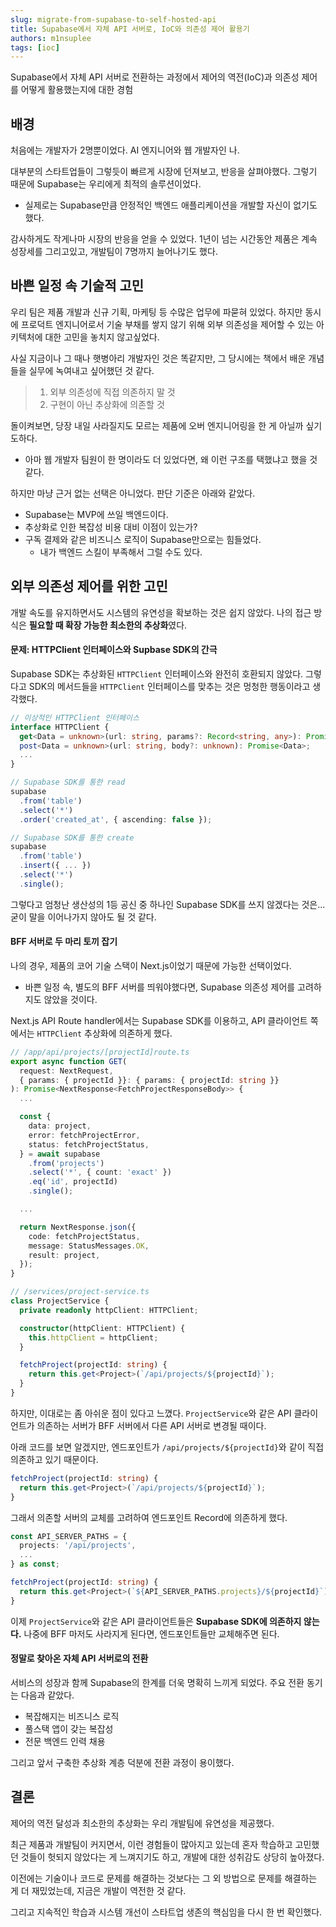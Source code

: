 ```yaml
---
slug: migrate-from-supabase-to-self-hosted-api
title: Supabase에서 자체 API 서버로, IoC와 의존성 제어 활용기
authors: m1nsuplee
tags: [ioc]
---
```


Supabase에서 자체 API 서버로 전환하는 과정에서 제어의 역전(IoC)과 의존성 제어를 어떻게 활용했는지에 대한 경험

<!--truncate-->

## 배경

처음에는 개발자가 2명뿐이었다. AI 엔지니어와 웹 개발자인 나.

대부분의 스타트업들이 그렇듯이 빠르게 시장에 던져보고, 반응을 살펴야했다. 그렇기 때문에 Supabase는 우리에게 최적의 솔루션이었다.

- 실제로는 Supabase만큼 안정적인 백엔드 애플리케이션을 개발할 자신이 없기도 했다.

감사하게도 작게나마 시장의 반응을 얻을 수 있었다. 1년이 넘는 시간동안 제품은 계속 성장세를 그리고있고, 개발팀이 7명까지 늘어나기도 했다.

## 바쁜 일정 속 기술적 고민

우리 팀은 제품 개발과 신규 기획, 마케팅 등 수많은 업무에 파묻혀 있었다. 하지만 동시에 프로덕트 엔지니어로서 기술 부채를 쌓지 않기 위해 외부 의존성을 제어할 수 있는 아키텍처에 대한 고민을 놓치지 않고싶었다.

사실 지금이나 그 때나 햇병아리 개발자인 것은 똑같지만, 그 당시에는 책에서 배운 개념들을 실무에 녹여내고 싶어했던 것 같다.

> 1. 외부 의존성에 직접 의존하지 말 것
> 2. 구현이 아닌 추상화에 의존할 것

돌이켜보면, 당장 내일 사라질지도 모르는 제품에 오버 엔지니어링을 한 게 아닐까 싶기도하다.

- 아마 웹 개발자 팀원이 한 명이라도 더 있었다면, 왜 이런 구조를 택했냐고 했을 것 같다.

하지만 마냥 근거 없는 선택은 아니었다. 판단 기준은 아래와 같았다.

- Supabase는 MVP에 쓰일 백엔드이다.
- 추상화로 인한 복잡성 비용 대비 이점이 있는가?
- 구독 결제와 같은 비즈니스 로직이 Supabase만으로는 힘들었다.
  - 내가 백엔드 스킬이 부족해서 그럴 수도 있다.

## 외부 의존성 제어를 위한 고민

개발 속도를 유지하면서도 시스템의 유연성을 확보하는 것은 쉽지 않았다. 나의 접근 방식은 **필요할 때 확장 가능한 최소한의 추상화**였다.

#### 문제: HTTPClient 인터페이스와 Supbase SDK의 간극

Supabase SDK는 추상화된 `HTTPClient` 인터페이스와 완전히 호환되지 않았다. 그렇다고 SDK의 메서드들을 `HTTPClient` 인터페이스를 맞추는 것은 멍청한 행동이라고 생각했다.

```typescript
// 이상적인 HTTPClient 인터페이스
interface HTTPClient {
  get<Data = unknown>(url: string, params?: Record<string, any>): Promise<Data>;
  post<Data = unknown>(url: string, body?: unknown): Promise<Data>;
  ...
}

// Supabase SDK를 통한 read
supabase
  .from('table')
  .select('*')
  .order('created_at', { ascending: false });

// Supabase SDK를 통한 create
supabase
  .from('table')
  .insert({ ... })
  .select('*')
  .single();
```

그렇다고 엄청난 생산성의 1등 공신 중 하나인 Supabase SDK를 쓰지 않겠다는 것은... 굳이 말을 이어나가지 않아도 될 것 같다.

#### BFF 서버로 두 마리 토끼 잡기

나의 경우, 제품의 코어 기술 스택이 Next.js이었기 때문에 가능한 선택이었다.

- 바쁜 일정 속, 별도의 BFF 서버를 띄워야했다면, Supabase 의존성 제어를 고려하지도 않았을 것이다.

Next.js API Route handler에서는 Supabase SDK를 이용하고, API 클라이언트 쪽에서는 `HTTPClient` 추상화에 의존하게 했다.

```typescript
// /app/api/projects/[projectId]route.ts
export async function GET(
  request: NextRequest,
  { params: { projectId }}: { params: { projectId: string }}
): Promise<NextResponse<FetchProjectResponseBody>> {
  ...

  const {
    data: project,
    error: fetchProjectError,
    status: fetchProjectStatus,
  } = await supabase
    .from('projects')
    .select('*', { count: 'exact' })
    .eq('id', projectId)
    .single();

  ...

  return NextResponse.json({
    code: fetchProjectStatus,
    message: StatusMessages.OK,
    result: project,
  });
}

// /services/project-service.ts
class ProjectService {
  private readonly httpClient: HTTPClient;

  constructor(httpClient: HTTPClient) {
    this.httpClient = httpClient;
  }

  fetchProject(projectId: string) {
    return this.get<Project>(`/api/projects/${projectId}`);
  }
}
```

하지만, 이대로는 좀 아쉬운 점이 있다고 느꼈다. `ProjectService`와 같은 API 클라이언트가 의존하는 서버가 BFF 서버에서 다른 API 서버로 변경될 때이다.

아래 코드를 보면 알겠지만, 엔드포인트가 `/api/projects/${projectId}`와 같이 직접 의존하고 있기 때문이다.

```typescript
fetchProject(projectId: string) {
  return this.get<Project>(`/api/projects/${projectId}`);
}
```

그래서 의존할 서버의 교체를 고려하여 엔드포인트 Record에 의존하게 했다.

```typescript
const API_SERVER_PATHS = {
  projects: '/api/projects',
  ...
} as const;

fetchProject(projectId: string) {
  return this.get<Project>(`${API_SERVER_PATHS.projects}/${projectId}`);
}
```

이제 `ProjectService`와 같은 API 클라이언트들은 **Supabase SDK에 의존하지 않는다.** 나중에 BFF 마저도 사라지게 된다면, 엔드포인트들만 교체해주면 된다.

#### 정말로 찾아온 자체 API 서버로의 전환

서비스의 성장과 함께 Supabase의 한계를 더욱 명확히 느끼게 되었다.
주요 전환 동기는 다음과 같았다.

- 복잡해지는 비즈니스 로직
- 풀스택 앱이 갖는 복잡성
- 전문 백엔드 인력 채용

그리고 앞서 구축한 추상화 계층 덕분에 전환 과정이 용이했다.

## 결론

제어의 역전 달성과 최소한의 추상화는 우리 개발팀에 유연성을 제공했다.

최근 제품과 개발팀이 커지면서, 이런 경험들이 많아지고 있는데 혼자 학습하고 고민했던 것들이 헛되지 않았다는 게 느껴지기도 하고, 개발에 대한 성취감도 상당히 높아졌다.

이전에는 기술이나 코드로 문제를 해결하는 것보다는 그 외 방법으로 문제를 해결하는 게 더 재밌었는데, 지금은 개발이 역전한 것 같다.

그리고 지속적인 학습과 시스템 개선이 스타트업 생존의 핵심임을 다시 한 번 확인했다.
